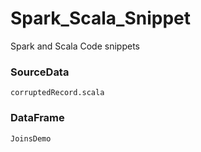 # Spark_Scala_Snippet
Spark and Scala Code snippets

### SourceData
    corruptedRecord.scala

### DataFrame
    JoinsDemo

